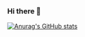 ### Hi there 👋
[![Anurag's GitHub stats](https://github-readme-stats.vercel.app/api?username=catonzio&show_icons=true&count_private=true&theme=tokyonight)](https://github.com/anuraghazra/github-readme-stats)

<!--
**catonzio/catonzio** is a ✨ _special_ ✨ repository because its `README.md` (this file) appears on your GitHub profile.

Here are some ideas to get you started:

- 🔭 I’m currently working on ...
- 🌱 I’m currently learning ...
- 👯 I’m looking to collaborate on ...
- 🤔 I’m looking for help with ...
- 💬 Ask me about ...
- 📫 How to reach me: ...
- 😄 Pronouns: ...
- ⚡ Fun fact: ...
-->
